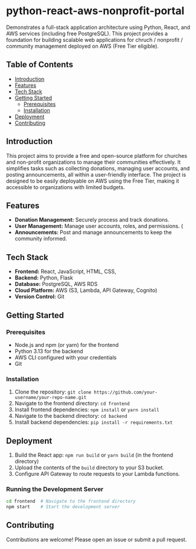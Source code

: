 # python-react-aws-nonprofit-portal

Demonstrates a full-stack application architecture using Python, React, and AWS services (including free PostgreSQL).  This project provides a foundation for building scalable web applications for chruch / nonprofit / community management deployed on AWS (Free Tier eligible).

## Table of Contents

- [Introduction](#introduction)
- [Features](#features)
- [Tech Stack](#tech-stack)
- [Getting Started](#getting-started)
    - [Prerequisites](#prerequisites)
    - [Installation](#installation)
- [Deployment](#deployment)
- [Contributing](#contributing)

## Introduction

This project aims to provide a free and open-source platform for churches and non-profit organizations to manage their communities effectively. It simplifies tasks such as collecting donations, managing user accounts, and posting announcements, all within a user-friendly interface. The project is designed to be easily deployable on AWS using the Free Tier, making it accessible to organizations with limited budgets.

## Features

*   **Donation Management:** Securely process and track donations.
*   **User Management:** Manage user accounts, roles, and permissions. (
*   **Announcements:**  Post and manage announcements to keep the community informed. 

## Tech Stack

*   **Frontend:** React, JavaScript, HTML, CSS,
*   **Backend:** Python, Flask
*   **Database:** PostgreSQL, AWS RDS
*   **Cloud Platform:** AWS (S3, Lambda, API Gateway, Cognito)
*   **Version Control:** Git

## Getting Started

### Prerequisites

*   Node.js and npm (or yarn) for the frontend
*   Python 3.13 for the backend
*   AWS CLI configured with your credentials
*   Git

### Installation

1.  Clone the repository: `git clone https://github.com/your-username/your-repo-name.git`
2.  Navigate to the frontend directory: `cd frontend`
3.  Install frontend dependencies: `npm install` or `yarn install`
4.  Navigate to the backend directory: `cd backend`
5.  Install backend dependencies: `pip install -r requirements.txt`

## Deployment

1.  Build the React app: `npm run build` or `yarn build` (in the frontend directory)
2.  Upload the contents of the `build` directory to your S3 bucket.
3.  Configure API Gateway to route requests to your Lambda functions.

### Running the Development Server

```bash
cd frontend  # Navigate to the frontend directory
npm start    # Start the development server
```

## Contributing

Contributions are welcome! Please open an issue or submit a pull request.
